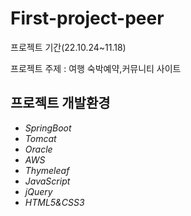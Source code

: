# First-project-peer

프로젝트 기간(22.10.24~11.18) 

프로젝트 주제 : 여행 숙박예약,커뮤니티 사이트

## 프로젝트 개발환경

- *SpringBoot*
- *Tomcat*
- *Oracle*
- *AWS*
- *Thymeleaf*
- *JavaScript*
- *jQuery*
- *HTML5&CSS3*
